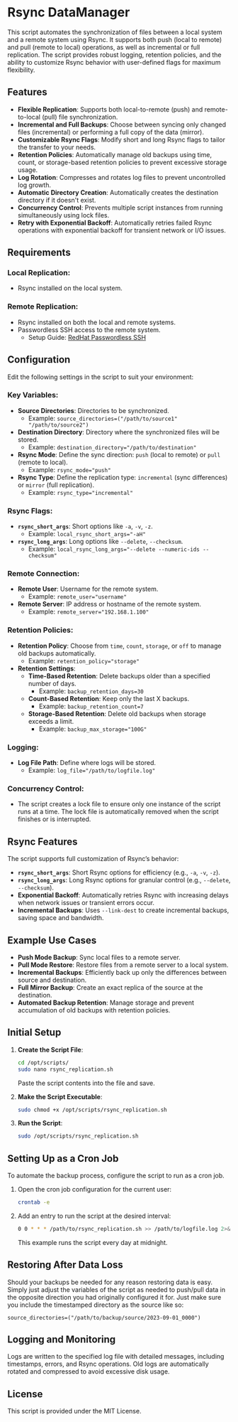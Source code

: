 # Rsync DataManager

This script automates the synchronization of files between a local system and a remote system using Rsync. It supports both push (local to remote) and pull (remote to local) operations, as well as incremental or full replication. The script provides robust logging, retention policies, and the ability to customize Rsync behavior with user-defined flags for maximum flexibility.

## Features

- **Flexible Replication**: Supports both local-to-remote (push) and remote-to-local (pull) file synchronization.
- **Incremental and Full Backups**: Choose between syncing only changed files (incremental) or performing a full copy of the data (mirror).
- **Customizable Rsync Flags**: Modify short and long Rsync flags to tailor the transfer to your needs.
- **Retention Policies**: Automatically manage old backups using time, count, or storage-based retention policies to prevent excessive storage usage.
- **Log Rotation**: Compresses and rotates log files to prevent uncontrolled log growth.
- **Automatic Directory Creation**: Automatically creates the destination directory if it doesn't exist.
- **Concurrency Control**: Prevents multiple script instances from running simultaneously using lock files.
- **Retry with Exponential Backoff**: Automatically retries failed Rsync operations with exponential backoff for transient network or I/O issues.

## Requirements

### Local Replication:
- Rsync installed on the local system.

### Remote Replication:
- Rsync installed on both the local and remote systems.
- Passwordless SSH access to the remote system.
    - Setup Guide: [RedHat Passwordless SSH](https://www.redhat.com/sysadmin/passwordless-ssh)

## Configuration

Edit the following settings in the script to suit your environment:

### Key Variables:
- **Source Directories**: Directories to be synchronized.
  - Example: `source_directories=("/path/to/source1" "/path/to/source2")`
- **Destination Directory**: Directory where the synchronized files will be stored.
  - Example: `destination_directory="/path/to/destination"`
- **Rsync Mode**: Define the sync direction: `push` (local to remote) or `pull` (remote to local).
  - Example: `rsync_mode="push"`
- **Rsync Type**: Define the replication type: `incremental` (sync differences) or `mirror` (full replication).
  - Example: `rsync_type="incremental"`

### Rsync Flags:
- **`rsync_short_args`**: Short options like `-a`, `-v`, `-z`. 
  - Example: `local_rsync_short_args="-aH"`
- **`rsync_long_args`**: Long options like `--delete`, `--checksum`.
  - Example: `local_rsync_long_args="--delete --numeric-ids --checksum"`

### Remote Connection:
- **Remote User**: Username for the remote system.
  - Example: `remote_user="username"`
- **Remote Server**: IP address or hostname of the remote system.
  - Example: `remote_server="192.168.1.100"`

### Retention Policies:
- **Retention Policy**: Choose from `time`, `count`, `storage`, or `off` to manage old backups automatically.
  - Example: `retention_policy="storage"`
- **Retention Settings**:
  - **Time-Based Retention**: Delete backups older than a specified number of days.
    - Example: `backup_retention_days=30`
  - **Count-Based Retention**: Keep only the last X backups.
    - Example: `backup_retention_count=7`
  - **Storage-Based Retention**: Delete old backups when storage exceeds a limit.
    - Example: `backup_max_storage="100G"`

### Logging:
- **Log File Path**: Define where logs will be stored.
  - Example: `log_file="/path/to/logfile.log"`

### Concurrency Control:
- The script creates a lock file to ensure only one instance of the script runs at a time. The lock file is automatically removed when the script finishes or is interrupted.

## Rsync Features

The script supports full customization of Rsync’s behavior:
- **`rsync_short_args`**: Short Rsync options for efficiency (e.g., `-a`, `-v`, `-z`).
- **`rsync_long_args`**: Long Rsync options for granular control (e.g., `--delete`, `--checksum`).
- **Exponential Backoff**: Automatically retries Rsync with increasing delays when network issues or transient errors occur.
- **Incremental Backups**: Uses `--link-dest` to create incremental backups, saving space and bandwidth.

## Example Use Cases

- **Push Mode Backup**: Sync local files to a remote server.
- **Pull Mode Restore**: Restore files from a remote server to a local system.
- **Incremental Backups**: Efficiently back up only the differences between source and destination.
- **Full Mirror Backup**: Create an exact replica of the source at the destination.
- **Automated Backup Retention**: Manage storage and prevent accumulation of old backups with retention policies.

## Initial Setup

1. **Create the Script File**:
    ```bash
    cd /opt/scripts/
    sudo nano rsync_replication.sh
    ```
    Paste the script contents into the file and save.

2. **Make the Script Executable**:
    ```bash
    sudo chmod +x /opt/scripts/rsync_replication.sh
    ```

3. **Run the Script**:
    ```bash
    sudo /opt/scripts/rsync_replication.sh
    ```

## Setting Up as a Cron Job

To automate the backup process, configure the script to run as a cron job.

1. Open the cron job configuration for the current user:
    ```bash
    crontab -e
    ```

2. Add an entry to run the script at the desired interval:
    ```bash
    0 0 * * * /path/to/rsync_replication.sh >> /path/to/logfile.log 2>&1
    ```
    This example runs the script every day at midnight.

## Restoring After Data Loss

Should your backups be needed for any reason restoring data is easy.
Simply just adjust the variables of the script as needed to push/pull data in the opposite direction you had originally configured it for.
Just make sure you include the timestamped directory as the source like so:

    source_directories=("/path/to/backup/source/2023-09-01_0000")

## Logging and Monitoring

Logs are written to the specified log file with detailed messages, including timestamps, errors, and Rsync operations. Old logs are automatically rotated and compressed to avoid excessive disk usage.

## License

This script is provided under the MIT License.
